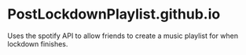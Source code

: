 # PostLockdownPlaylist.github.io
Uses the spotify API to allow friends to create a music playlist for when lockdown finishes. 
